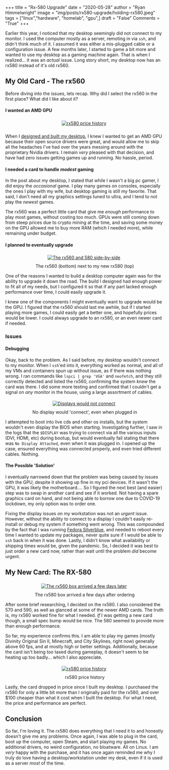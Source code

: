 +++
title  = "Rx-580 Upgrade"
date   = "2020-05-28"
author = "Ryan Himmelwright"
image  = "img/posts/rx580-upgrade/holding-rx580.jpeg"
tags   = ["linux","hardware", "homelab", "gpu",]
draft  = "False"
Comments = "True"
+++

Earlier this year, I noticed that my desktop seemingly did not connect to my
monitor. I used the computer mostly as a server, remoting in via `ssh`, and
didn't think much of it.  I assumed it was either a mis-plugged cable or a
configuration issue. A few months later, I started to game a bit more and
wanted to use my desktop as a gaming machine again. That is when I realized...
it was an *actual* issue. Long story short, my desktop now has an rx580 instead
of it's old rx560.

<!--more-->

## My Old Card - The rx560

Before diving into the issues, lets recap. Why did I select the rx560 in the
first place? What did I like about it?

#### I wanted an AMD GPU
<center>
<a href="/img/posts/rx580-upgrade/amd_radeon_logo.png">
<img alt="rx580 price history" src="/img/posts/rx580-upgrade/amd_radeon_logo.png" style="max-width: 100%; padding: 5px 15px 10px 10px"/></a>
</center>

When I [designed and built my desktop](/post/charmeleon-desktop-design/), I
knew I wanted to get an AMD GPU because their open source drivers were great,
and would allow me to skip all the headaches I've had over the years messing
around with the proprietary Nvidia drivers. I remain *very* pleased with that
decision, and have had zero issues getting games up and running. No hassle,
period.

#### I needed a card to handle *modest* gaming
In the post about my desktop, I stated that while I wasn't a big pc gamer, I
did enjoy the *occasional* game. I play many games on consoles, especially the
ones I play with my wife, but desktop gaming is still my favorite. That said, I
don't need all my graphics settings tuned to ultra, and I tend to not play the
*newest* games.

The rx560 was a perfect little card that give me *enough* performance to play
most games, without costing too much. GPUs were still coming down from steep
prices due to crypto mining at the time, and saving some money on the GPU
allowed me to buy more RAM (which I needed more), while remaining under budget.


#### I planned to eventually upgrade

<center>
<a href="/img/posts/rx580-upgrade/side-by-side-photo.jpeg">
<img alt="The rx560 and 580 side-by-side" src="/img/posts/rx580-upgrade/side-by-side-photo.jpeg" style="max-width: 100%; padding: 5px 15px 10px 10px"/></a>
<div class="caption">The rx560 (bottom) next to my new rx580 (top)</div>
</center>

One of the reasons I wanted to build a desktop computer again was for the
ability to upgrade it down the road. The build I designed had enough power
to fit all of my needs, but I configured it so that if any part lacked enough
performance over time, I could easily upgrade it.

I knew one of the components I might eventually want to upgrade would be the
GPU. I figured that the rx560 should last me awhile, but if I started playing
more games, I could easily get a better one, and hopefully prices would be
lower. I could always upgrade to an rx580, or an even newer card if needed.

### Issues

#### Debugging

Okay, back to the problem. As I said before, my desktop wouldn't connect to my
monitor. When I `ssh`'ed into it, everything worked as normal, and all of my
VMs and containers spun up without issue, as if there was nothing wrong.  I ran
commands like `lspci | grep 'VGA'` and `neofetch`, and they still correctly
detected and listed the rx560, confirming the system *knew* the card was there.
I did some more testing and confirmed that I couldn't get a signal on *any*
monitor in the house, using a large assortment of cables.

<center>
<a href="/img/posts/rx580-upgrade/no_display.jpeg">
<img alt="Displays would not connect" src="/img/posts/rx580-upgrade/no_display.jpeg" style="max-width: 100%; padding: 5px 15px 10px 10px"/></a>
<div class="caption">No display would 'connect', even when plugged in</div>
</center>

I attempted to boot into live cds and other os installs, but the system
wouldn't even display the BIOS when starting.  Investigating further, I saw in
the logs that the `$DISPLAY` was trying to connect via all the various inputs
(DVI, HDMI, etc) during bootup, but would eventually fail stating that there
was `No Display Attached`, even when it was plugged in. I opened up the case,
ensured everything was connected properly, and even tried different cables.
Nothing.

#### The Possible 'Solution'
I eventually narrowed down that the problem was being caused by issues with the
GPU, despite it showing up fine in my pci devices. If it wasn't the GPU, it was
likely the motherboard.... So I figured the next best (and easier) step was to
swap in another card and see if it worked. Not having a spare graphics card on
hand, and not being able to borrow one due to COVID-19 lockdown, my only option
was to order one.

Fixing the display issues on my workstation was not an *urgent* issue.
However, without the ability to connect to a display I couldn't easily
re-install or debug my system if something went wrong. This was compounded by
the fact that I was running [Fedora
Silverblue](https://silverblue.fedoraproject.org), and needed to reboot every
time I wanted to update my packages, never quite sure if I would be able to
`ssh` back in when it was done. Lastly, I didn't know what availability or
shipping times would be, given the pandemic. So, I decided it was best to just
order a new card now, rather than wait until the problem *did* become urgent.

## My New Card: The RX-580

<center>
<a href="/img/posts/rx580-upgrade/rx580_box.jpeg">
<img alt="The rx560 box arrived a few days later" src="/img/posts/rx580-upgrade/rx580_box.jpeg" style="max-width: 100%; padding: 5px 15px 10px 10px"/></a>
<div class="caption">The rx580 box arrived a few days after ordering</div>
</center>

After some brief researching, I decided on the rx580. I also considered the 570
and 590, as well as glanced at some of the newer AMD cards. The truth is, my
rx560 worked fine for what I needed. *If* I was getting a new card
though, a small spec bump would be nice. The 580 seemed to provide more than
enough performance.

So far, my experience confirms this. I am able to play my games (mostly
Divinity Original Sin II, Minecraft, and City Skylines, right now) generally
above 60 fps, and at mostly high or better settings. Additionally, because the
card isn't being *too* taxed during gameplay, it doesn't seem to be heating up
too badly...  which I also appreciate.

<center>
<a href="/img/posts/rx580-upgrade/rx580-price-history.png">
<img alt="rx580 price history" src="/img/posts/rx580-upgrade/rx580-price-history.png" style="max-width: 100%; padding: 5px 15px 10px 10px"/></a>
<div class="caption">rx580 price history</div>
</center>

Lastly, the card dropped in price since I built my desktop. I purchased the
rx580 for only a little bit more than I originally paid for the rx560, and over
$100 cheaper than what it cost when I built the desktop. For what I need, the
price and performance are perfect.

## Conclusion

So far, I'm loving it. The rx580 does everything that I need it to and honestly
doesn't give me any problems. Once again, I was able to plug in the card, boot
up the computer, open Steam, and start playing my games. No additional drivers,
no weird configuration, no bloatware. All on Linux. I am *very* happy with the
purchase, and it has once again reminded me why I truly do love having a
desktop/workstation under my desk, even if it is used as a server *most* of the
time.
